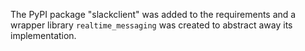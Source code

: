 The PyPI package "slackclient" was added to the requirements and a wrapper library `realtime_messaging` was created to abstract away its implementation.